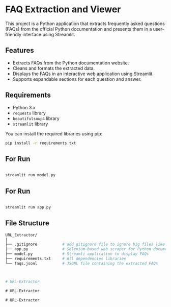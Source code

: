﻿# FAQ Extraction and Viewer

This project is a Python application that extracts frequently asked questions (FAQs) from the official Python documentation and presents them in a user-friendly interface using Streamlit.

## Features

- Extracts FAQs from the Python documentation website.
- Cleans and formats the extracted data.
- Displays the FAQs in an interactive web application using Streamlit.
- Supports expandable sections for each question and answer.

## Requirements

- Python 3.x
- `requests` library
- `beautifulsoup4` library
- `streamlit` library

You can install the required libraries using pip:

```bash
pip install -r requirements.txt
```

## For Run

```bash

streamlit run model.py
```

## For Run

```bash

streamlit run app.py
```

## File Structure

```bash
URL_Extractor/
│
├── .gitignore           # add gitignore file to ignore big files like .html and .jsonl
├── app.py               # Selenium-based web scraper for Python documentation
├── model.py             # Streamli application to display FAQs
├── requirements.txt     # All dependencies libraries
└── faqs.jsonl           # JSONL file containing the extracted FAQs



#   U R L - E x t r a c t o r  
 #   U R L - E x t r a c t o r  
 #   U R L - E x t r a c t o r  
 